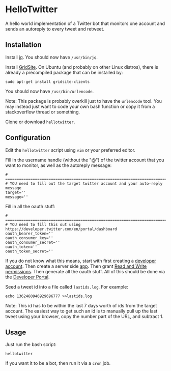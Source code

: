 # HelloTwitter

A hello world implementation of a Twitter bot that monitors one account and sends an autoreply to every tweet and retweet.

## Installation

Install [jq](https://stedolan.github.io/jq/download/).
You should now have `/usr/bin/jq`.

Install [GridSite](http://gridsite.org/wiki/Build_and_Install_Guide/). On Ubuntu (and probably on other Linux distros), there is already a precompiled package that can be installed by:
```
sudo apt-get install gridsite-clients
```
You should now have `/usr/bin/urlencode`.

Note: This package is probably overkill just to have the `urlencode` tool. You may instead just want to code your own bash function or copy it from a stackoverflow thread or something.

Clone or download `hellotwitter`.

## Configuration

Edit the `hellotwitter` script using `vim` or your preferred editor.

Fill in the username handle (without the "@") of the twitter account that you want to monitor, as well as the autoreply message:
```
# ============================================================================================================
# YOU need to fill out the target twitter account and your auto-reply message
target=''
message=''
```

Fill in all the oauth stuff:
```
# ============================================================================================================
# YOU need to fill this out using https://developer.twitter.com/en/portal/dashboard
oauth_bearer_token=''
oauth_consumer_key=''
oauth_consumer_secret=''
oauth_token=''
oauth_token_secret=''
```
If you do not know what this means, start with first creating a [developer account](https://developer.twitter.com/en/docs/developer-portal/overview). Then create a server side [app](https://developer.twitter.com/en/docs/apps/app-management). Then grant [Read and Write permissions](https://developer.twitter.com/en/docs/apps/app-permissions). Then generate all the oauth stuff. All of this should be done via the [Developer Portal](https://developer.twitter.com/en/portal/dashboard).

Seed a tweet id into a file called `lastids.log`. For example:
```
echo 1362460946929696777 >>lastids.log
```
Note: This id has to be within the last 7 days worth of ids from the target account. The easiest way to get such an id is to manually pull up the last tweet using your browser, copy the number part of the URL, and subtract 1.

## Usage

Just run the bash script:
```
hellotwitter
```

If you want it to be a bot, then run it via a `cron` job.
